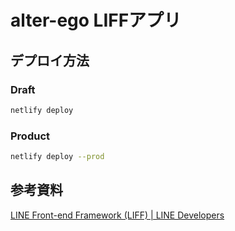 # alter-ego LIFFアプリ

## デプロイ方法

### Draft

```sh
netlify deploy
```

### Product

```sh
netlify deploy --prod
```

## 参考資料

[LINE Front-end Framework (LIFF) | LINE Developers](https://developers.line.biz/ja/docs/liff/overview/#support-tool)
